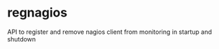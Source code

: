 regnagios
=========

API to register and remove nagios client from monitoring in startup and shutdown
